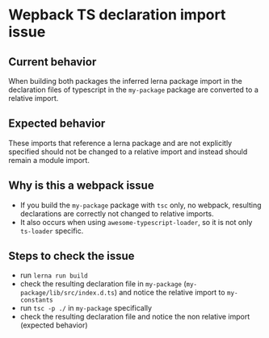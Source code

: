 # Wepback TS declaration import issue

## Current behavior
When building both packages the inferred lerna package import in the declaration files of typescript in the `my-package` package are converted to a relative import.

## Expected behavior
These imports that reference a lerna package and are not explicitly specified should not be changed to a relative import and instead should remain a module import.

## Why is this a webpack issue
* If you build the `my-package` package with `tsc` only, no webpack, resulting declarations are correctly not changed to relative imports.
* It also occurs when using `awesome-typescript-loader`, so it is not only `ts-loader` specific.

## Steps to check the issue
* run `lerna run build`
* check the resulting declaration file in `my-package` (`my-package/lib/src/index.d.ts`)  and notice the relative import to `my-constants`
* run `tsc -p ./` in `my-package` specifically
* check the resulting declaration file and notice the non relative import (expected behavior)